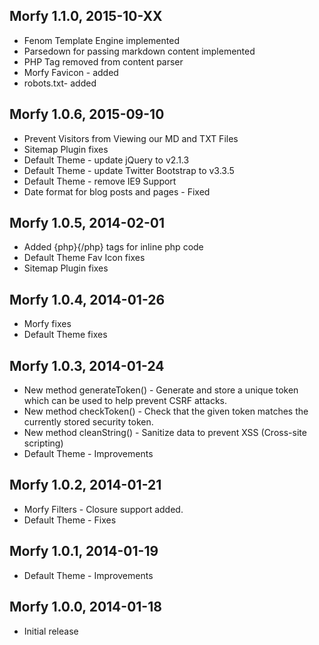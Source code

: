Morfy 1.1.0, 2015-10-XX
------------------------
* Fenom Template Engine implemented
* Parsedown for passing markdown content implemented
* PHP Tag removed from content parser
* Morfy Favicon - added
* robots.txt- added
 

Morfy 1.0.6, 2015-09-10
------------------------
* Prevent Visitors from Viewing our MD and TXT Files 
* Sitemap Plugin fixes
* Default Theme - update jQuery to v2.1.3
* Default Theme - update Twitter Bootstrap to v3.3.5
* Default Theme - remove IE9 Support
* Date format for blog posts and pages - Fixed

Morfy 1.0.5, 2014-02-01
------------------------
* Added {php}{/php} tags for inline php code
* Default Theme Fav Icon fixes
* Sitemap Plugin fixes

Morfy 1.0.4, 2014-01-26
------------------------
* Morfy fixes
* Default Theme fixes

Morfy 1.0.3, 2014-01-24
------------------------
* New method generateToken() - Generate and store a unique token which can be used to help prevent CSRF attacks.
* New method checkToken() - Check that the given token matches the currently stored security token.
* New method cleanString() - Sanitize data to prevent XSS (Cross-site scripting)
* Default Theme - Improvements

Morfy 1.0.2, 2014-01-21
------------------------
* Morfy Filters - Closure support added.
* Default Theme - Fixes

Morfy 1.0.1, 2014-01-19
------------------------
* Default Theme - Improvements

Morfy 1.0.0, 2014-01-18
------------------------
* Initial release

